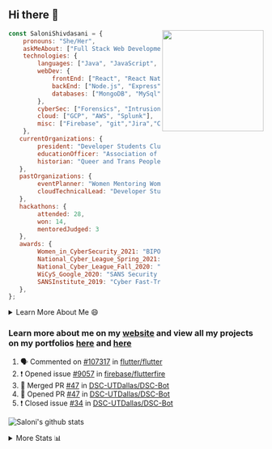 ## Hi there 👋

<img align='right' src="https://storage.googleapis.com/saloni-shivdasani-resume/Saloni.png" width="200">

```javascript
const SaloniShivdasani = {
    pronouns: "She/Her",
    askMeAbout: ["Full Stack Web Development", "Cloud Computing", "Cyber Security"],
    technologies: {
        languages: ["Java", "JavaScript", "SQL", "Python", "C++", "BASH", "R"],
        webDev: {
            frontEnd: ["React", "React Native", "Electron"],
            backEnd: ["Node.js", "Express", "Flask"],
            databases: ["MongoDB", "MySql"],
        },
        cyberSec: ["Forensics", "Intrusion Detection", "Security Operations", "Network and Application Penetration Testing"],
        cloud: ["GCP", "AWS", "Splunk"],
        misc: ["Firebase", "git","Jira","Confluence"]
    },
   currentOrganizations: {
        president: "Developer Students Club, UTD",
        educationOfficer: "Association of Computer Machinery, UTD",
        historian: "Queer and Trans People of Color, UTD",
   },
   pastOrganizations: {
        eventPlanner: "Women Mentoring Women in Engineering, UTD",
        cloudTechnicalLead: "Developer Students Club, UTD",
   },
   hackathons: {
        attended: 28,
        won: 14,
        mentoredJudged: 3
   },
   awards: {
        Women_in_CyberSecurity_2021: "BIPOC Fellowship Award",
        National_Cyber_League_Spring_2021: "Gold Bracket Competitor - Top 15% nationally",
        National_Cyber_League_Fall_2020: "Gold Bracket Competitor - Top 15% nationally",
        WiCyS_Google_2020: "SANS Security Training Scholarship",
        SANSInstitute_2019: "Cyber Fast-Track Game Quarter-Finalist",
   },
};
```

<!--START_SECTION:table-->
<details>

<summary>Learn More About Me 😄 </summary>

I am a senior at The University of Texas at Dallas, and I am currently majoring in Software Engineering with a concentration in Information Assurance. I am interested and have experience in full stack development, cloud computing, and cybersecurity. I hope to find opportunities where I can gain exposure to algorithm and project design. My ultimate aim is to develop futuristic products for users because I am inspired by the impact of computing on society.

I have experience in full stack web development through my participation and awards in hackathons where I have learnt and used React, Node.js, Express, MongoDB, Flask, NLTK, and React Native along with GIT, GCP, and Firebase. Last semester, I was also responsible for backend development for a project at a local NGO where I created a REST API using Node.js, Express, MongoDB and SQL and hosted it on servers using GCP. 

From my coursework and local competitions, I have skills in algorithms and data structures in Java, database management using SQL and machine learning using Python and R. I have also been a quarter-finalist in a national cybersecurity completion hosted by the SANS institute.

I am also actively involved in campus organization where I am the cloud technical lead for Developer Student Club, Mentor and Education Officer for Association of Computing Machinery, event planner for Women Mentoring Women in Engineering and IT Committee member for IEEE.

</details>

<!--END_SECTION:table-->

### Learn more about me on my [website](https://www.saloni-shivdasani.codes) and view all my projects on my portfolios [here](https://www.saloni-shivdasani.codes/projects) and  [here](http://devpost.com/SaloniS)

<!--START_SECTION:activity-->
1. 🗣 Commented on [#107317](https://github.com/flutter/flutter/issues/107317) in [flutter/flutter](https://github.com/flutter/flutter)
2. ❗️ Opened issue [#9057](https://github.com/firebase/flutterfire/issues/9057) in [firebase/flutterfire](https://github.com/firebase/flutterfire)
3. 🎉 Merged PR [#47](https://github.com/DSC-UTDallas/DSC-Bot/pull/47) in [DSC-UTDallas/DSC-Bot](https://github.com/DSC-UTDallas/DSC-Bot)
4. 💪 Opened PR [#47](https://github.com/DSC-UTDallas/DSC-Bot/pull/47) in [DSC-UTDallas/DSC-Bot](https://github.com/DSC-UTDallas/DSC-Bot)
5. ❗️ Closed issue [#34](https://github.com/DSC-UTDallas/DSC-Bot/issues/34) in [DSC-UTDallas/DSC-Bot](https://github.com/DSC-UTDallas/DSC-Bot)
<!--END_SECTION:activity-->

![Saloni's github stats](https://github-readme-stats.vercel.app/api?username=SaloniSS)

<!--START_SECTION:table-->
<details>

<summary>More Stats 📊 </summary>

<!--START_SECTION:waka-->
![Code Time](http://img.shields.io/badge/Code%20Time-1%2C276%20hrs%2037%20mins-blue)

![Lines of code](https://img.shields.io/badge/From%20Hello%20World%20I%27ve%20Written--1%20Million%20lines%20of%20code-blue)

**🐱 My GitHub Data** 

> 🏆 11 Contributions in the Year 2023
 > 
> 📦 590.0 kB Used in GitHub's Storage 
 > 
> 💼 Opted to Hire
 > 
> 📜 29 Public Repositories 
 > 
> 🔑 26 Private Repositories  
 > 
**I'm an Early 🐤** 

```text
🌞 Morning       67 commits       █████░░░░░░░░░░░░░░░░░░░░   22.26 % 
🌆 Daytime       93 commits       ███████░░░░░░░░░░░░░░░░░░   30.90 % 
🌃 Evening       81 commits       ██████░░░░░░░░░░░░░░░░░░░   26.91 % 
🌙 Night         60 commits       █████░░░░░░░░░░░░░░░░░░░░   19.93 % 

```
📅 **I'm Most Productive on Sunday** 

```text
Monday          72 commits       ██████░░░░░░░░░░░░░░░░░░░   23.92 % 
Tuesday         56 commits       ████░░░░░░░░░░░░░░░░░░░░░   18.60 % 
Wednesday       22 commits       █░░░░░░░░░░░░░░░░░░░░░░░░   07.31 % 
Thursday        22 commits       █░░░░░░░░░░░░░░░░░░░░░░░░   07.31 % 
Friday          12 commits       █░░░░░░░░░░░░░░░░░░░░░░░░   03.99 % 
Saturday        36 commits       ███░░░░░░░░░░░░░░░░░░░░░░   11.96 % 
Sunday          81 commits       ██████░░░░░░░░░░░░░░░░░░░   26.91 % 

```


📊 **This Week I Spent My Time On** 

```text
⌚︎ Time Zone: America/Chicago

💬 Programming Languages: 
Other                    7 hrs 3 mins        ████████████░░░░░░░░░░░░░   51.34 % 
JavaScript               5 hrs 33 mins       ██████████░░░░░░░░░░░░░░░   40.43 % 
JSON                     57 mins             █░░░░░░░░░░░░░░░░░░░░░░░░   06.97 % 
Bash                     8 mins              ░░░░░░░░░░░░░░░░░░░░░░░░░   01.05 % 
Git Config               1 min               ░░░░░░░░░░░░░░░░░░░░░░░░░   00.13 % 

```

**I Mostly Code in JavaScript** 

```text
JavaScript               28 repos            ███████████░░░░░░░░░░░░░░   45.90 % 
Java                     11 repos            ████░░░░░░░░░░░░░░░░░░░░░   18.03 % 
Python                   8 repos             ███░░░░░░░░░░░░░░░░░░░░░░   13.11 % 
CSS                      3 repos             █░░░░░░░░░░░░░░░░░░░░░░░░   04.92 % 
TypeScript               3 repos             █░░░░░░░░░░░░░░░░░░░░░░░░   04.92 % 

```



 Last Updated on 14/02/2023 03:11:51 UTC
<!--END_SECTION:waka-->

<!--END_SECTION:table-->

<!--
**SaloniSS/SaloniSS** is a ✨ _special_ ✨ repository because its `README.md` (this file) appears on your GitHub profile.

Here are some ideas to get you started:

- 🔭 I’m currently working on ...
- 🌱 I’m currently learning ...
- 👯 I’m looking to collaborate on ...
- 🤔 I’m looking for help with ...
- 💬 Ask me about ...
- 📫 How to reach me: ...
- 😄 Pronouns: ...
- ⚡ Fun fact: ...
-->
